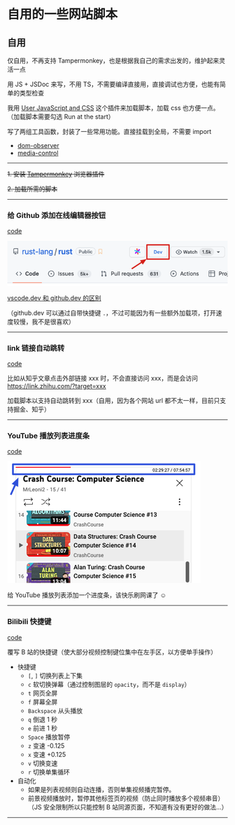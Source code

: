 # 自用的一些网站脚本

## 自用

仅自用，不再支持 Tampermonkey，也是根据我自己的需求出发的，维护起来灵活一点

用 JS + JSDoc 来写，不用 TS，不需要编译直接用，直接调试也方便，也能有简单的类型检查

我用 [User JavaScript and CSS](https://chromewebstore.google.com/detail/user-javascript-and-css/nbhcbdghjpllgmfilhnhkllmkecfmpld) 这个插件来加载脚本，加载 css 也方便一点。（加载脚本需要勾选 Run at the start）

写了两组工具函数，封装了一些常用功能。直接挂载到全局，不需要 import

- [dom-observer](./src//utils/dom-observer.js)
- [media-control](./src//utils/media-control.js)

---

~~1. 安装 [Tampermonkey](https://www.tampermonkey.net/) 浏览器插件~~

~~2. 加载所需的脚本~~

---

### 给 Github 添加在线编辑器按钮

[code](./src/github-dev-button.js)

![github vscode button](./images/github-vscode-button.png)

[vscode.dev 和 github.dev 的区别](https://code.visualstudio.com/blogs/2021/10/20/vscode-dev#_github)

（github.dev 可以通过自带快捷键 `.`，不过可能因为有一些额外加载项，打开速度较慢，我不是很喜欢）

---

### link 链接自动跳转

[code](./src/autojump.js)

比如从知乎文章点击外部链接 xxx 时，不会直接访问 xxx，而是会访问 https://link.zhihu.com/?target=xxx

加载脚本以支持自动跳转到 xxx（自用，因为各个网站 url 都不太一样，目前只支持掘金、知乎）

---

### YouTube 播放列表进度条

[code](./src/youtube-playlist-timer.user.js)

![YouTube Playlist Timer](./images/youtube-playlist-timer.png)

给 YouTube 播放列表添加一个进度条，该快乐刷网课了 ☺

---

### Bilibili 快捷键

[code](./src/bilibili-enhanced.js)

覆写 B 站的快捷键（使大部分视频控制键位集中在左手区，以方便单手操作）

- 快捷键
  - `[`, `]` 切换列表上下集
  - `c` 软切换弹幕（通过控制图层的 `opacity`，而不是 `display`）
  - `t` 网页全屏
  - `f` 屏幕全屏
  - `Backspace` 从头播放
  - `q` 倒退 1 秒
  - `e` 前进 1 秒
  - `Space` 播放暂停
  - `z` 变速 -0.125
  - `x` 变速 +0.125
  - `v` 切换变速
  - `r` 切换单集循环
- 自动化
  - 如果是列表视频则自动连播，否则单集视频播完暂停。
  - 前景视频播放时，暂停其他标签页的视频（防止同时播放多个视频串音）（JS 安全限制所以只能控制 B 站同源页面，不知道有没有更好的做法…）

---
